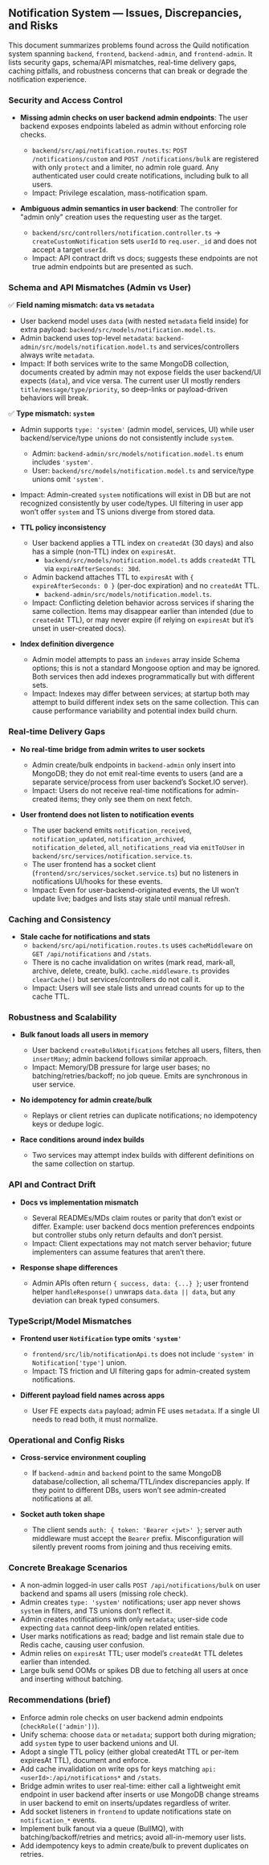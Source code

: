 ## Notification System — Issues, Discrepancies, and Risks

This document summarizes problems found across the Quild notification system spanning `backend`, `frontend`, `backend-admin`, and `frontend-admin`. It lists security gaps, schema/API mismatches, real-time delivery gaps, caching pitfalls, and robustness concerns that can break or degrade the notification experience.

### Security and Access Control
- **Missing admin checks on user backend admin endpoints**: The user backend exposes endpoints labeled as admin without enforcing role checks.
  - `backend/src/api/notification.routes.ts`: `POST /notifications/custom` and `POST /notifications/bulk` are registered with only `protect` and a limiter, no admin role guard. Any authenticated user could create notifications, including bulk to all users.
  - Impact: Privilege escalation, mass-notification spam.

- **Ambiguous admin semantics in user backend**: The controller for "admin only" creation uses the requesting user as the target.
  - `backend/src/controllers/notification.controller.ts` → `createCustomNotification` sets `userId` to `req.user._id` and does not accept a target `userId`.
  - Impact: API contract drift vs docs; suggests these endpoints are not true admin endpoints but are presented as such.

### Schema and API Mismatches (Admin vs User)
✅ **Field naming mismatch: `data` vs `metadata`**
  - User backend model uses `data` (with nested `metadata` field inside) for extra payload: `backend/src/models/notification.model.ts`.
  - Admin backend uses top-level `metadata`: `backend-admin/src/models/notification.model.ts` and services/controllers always write `metadata`.
  - Impact: If both services write to the same MongoDB collection, documents created by admin may not expose fields the user backend/UI expects (`data`), and vice versa. The current user UI mostly renders `title/message/type/priority`, so deep-links or payload-driven behaviors will break.

✅ **Type mismatch: `system`**
  - Admin supports `type: 'system'` (admin model, services, UI) while user backend/service/type unions do not consistently include `system`.
    - Admin: `backend-admin/src/models/notification.model.ts` enum includes `'system'`.
    - User: `backend/src/models/notification.model.ts` and service/type unions omit `'system'`.
  - Impact: Admin-created `system` notifications will exist in DB but are not recognized consistently by user code/types. UI filtering in user app won’t offer `system` and TS unions diverge from stored data.

- **TTL policy inconsistency**
  - User backend applies a TTL index on `createdAt` (30 days) and also has a simple (non-TTL) index on `expiresAt`.
    - `backend/src/models/notification.model.ts` adds `createdAt` TTL via `expireAfterSeconds: 30d`.
  - Admin backend attaches TTL to `expiresAt` with `{ expireAfterSeconds: 0 }` (per-doc expiration) and no `createdAt` TTL.
    - `backend-admin/src/models/notification.model.ts`.
  - Impact: Conflicting deletion behavior across services if sharing the same collection. Items may disappear earlier than intended (due to `createdAt` TTL), or may never expire (if relying on `expiresAt` but it’s unset in user-created docs).

- **Index definition divergence**
  - Admin model attempts to pass an `indexes` array inside Schema options; this is not a standard Mongoose option and may be ignored. Both services then add indexes programmatically but with different sets.
  - Impact: Indexes may differ between services; at startup both may attempt to build different index sets on the same collection. This can cause performance variability and potential index build churn.

### Real-time Delivery Gaps
- **No real-time bridge from admin writes to user sockets**
  - Admin create/bulk endpoints in `backend-admin` only insert into MongoDB; they do not emit real-time events to users (and are a separate service/process from user backend’s Socket.IO server).
  - Impact: Users do not receive real-time notifications for admin-created items; they only see them on next fetch.

- **User frontend does not listen to notification events**
  - The user backend emits `notification_received`, `notification_updated`, `notification_archived`, `notification_deleted`, `all_notifications_read` via `emitToUser` in `backend/src/services/notification.service.ts`.
  - The user frontend has a socket client (`frontend/src/services/socket.service.ts`) but no listeners in notifications UI/hooks for these events.
  - Impact: Even for user-backend-originated events, the UI won’t update live; badges and lists stay stale until manual refresh.

### Caching and Consistency
- **Stale cache for notifications and stats**
  - `backend/src/api/notification.routes.ts` uses `cacheMiddleware` on `GET /api/notifications` and `/stats`.
  - There is no cache invalidation on writes (mark read, mark-all, archive, delete, create, bulk). `cache.middleware.ts` provides `clearCache()` but services/controllers do not call it.
  - Impact: Users will see stale lists and unread counts for up to the cache TTL.

### Robustness and Scalability
- **Bulk fanout loads all users in memory**
  - User backend `createBulkNotifications` fetches all users, filters, then `insertMany`; admin backend follows similar approach.
  - Impact: Memory/DB pressure for large user bases; no batching/retries/backoff; no job queue. Emits are synchronous in user service.

- **No idempotency for admin create/bulk**
  - Replays or client retries can duplicate notifications; no idempotency keys or dedupe logic.

- **Race conditions around index builds**
  - Two services may attempt index builds with different definitions on the same collection on startup.

### API and Contract Drift
- **Docs vs implementation mismatch**
  - Several READMEs/MDs claim routes or parity that don’t exist or differ. Example: user backend docs mention preferences endpoints but controller stubs only return defaults and don’t persist.
  - Impact: Client expectations may not match server behavior; future implementers can assume features that aren’t there.

- **Response shape differences**
  - Admin APIs often return `{ success, data: {...} }`; user frontend helper `handleResponse()` unwraps `data.data || data`, but any deviation can break typed consumers.

### TypeScript/Model Mismatches
- **Frontend user `Notification` type omits `'system'`**
  - `frontend/src/lib/notificationApi.ts` does not include `'system'` in `Notification['type']` union.
  - Impact: TS friction and UI filtering gaps for admin-created system notifications.

- **Different payload field names across apps**
  - User FE expects `data` payload; admin FE uses `metadata`. If a single UI needs to read both, it must normalize.

### Operational and Config Risks
- **Cross-service environment coupling**
  - If `backend-admin` and `backend` point to the same MongoDB database/collection, all schema/TTL/index discrepancies apply. If they point to different DBs, users won’t see admin-created notifications at all.

- **Socket auth token shape**
  - The client sends `auth: { token: 'Bearer <jwt>' }`; server auth middleware must accept the `Bearer` prefix. Misconfiguration will silently prevent rooms from joining and thus receiving emits.

### Concrete Breakage Scenarios
- A non-admin logged-in user calls `POST /api/notifications/bulk` on user backend and spams all users (missing role check).
- Admin creates `type: 'system'` notifications; user app never shows `system` in filters, and TS unions don’t reflect it.
- Admin creates notifications with only `metadata`; user-side code expecting `data` cannot deep-link/open related entities.
- User marks notifications as read; badge and list remain stale due to Redis cache, causing user confusion.
- Admin relies on `expiresAt` TTL; user model’s `createdAt` TTL deletes earlier than intended.
- Large bulk send OOMs or spikes DB due to fetching all users at once and inserting without batching.

### Recommendations (brief)
- Enforce admin role checks on user backend admin endpoints (`checkRole(['admin'])`).
- Unify schema: choose `data` or `metadata`; support both during migration; add `system` type to user backend unions and UI.
- Adopt a single TTL policy (either global createdAt TTL or per-item expiresAt TTL), document and enforce.
- Add cache invalidation on write ops for keys matching `api:<userId>:/api/notifications*` and `/stats`.
- Bridge admin writes to user real-time: either call a lightweight emit endpoint in user backend after inserts or use MongoDB change streams in user backend to emit on inserts/updates regardless of writer.
- Add socket listeners in `frontend` to update notifications state on `notification_*` events.
- Implement bulk fanout via a queue (BullMQ), with batching/backoff/retries and metrics; avoid all-in-memory user lists.
- Add idempotency keys to admin create/bulk to prevent duplicates on retries.


